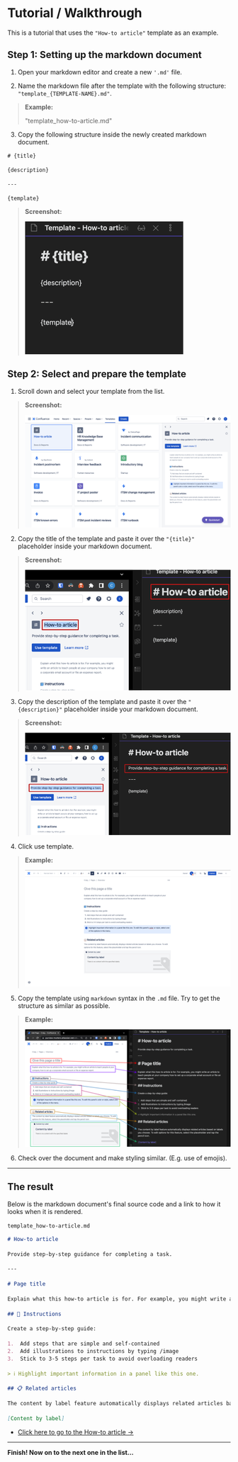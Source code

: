 # Tutorial / Walkthrough
This is a tutorial that uses the `"How-to article"` template as an example.

## Step 1: Setting up the markdown document

1. Open your markdown editor and create a new `'.md'` file.

2. Name the markdown file after the template with the following structure: `"template_{TEMPLATE-NAME}.md"`.

> **Example:**
> 
> "template_how-to-article.md"

3. Copy the following structure inside the newly created markdown document.

```
# {title}  
  
{description}
  
---

{template}
```

> **Screenshot:**
>
> ![](../images/structure.png)

## Step 2: Select and prepare the template

1. Scroll down and select your template from the list.

> **Screenshot:**
> 
> ![](../images/how-to-selection.png)

2. Copy the title of the template and paste it over the `"{title}"` placeholder inside your markdown document.

> **Screenshot:**
> 
> ![](../images/copy-title.png)

3. Copy the description of the template and paste it over the `"{description}"` placeholder inside your markdown document.

> **Screenshot:**
> 
> ![](../images/copy-description.png)

4. Click use template.

> **Example:**
> 
> ![](../images/how-to-template.png)

5. Copy the template using `markdown` syntax in the `.md` file. Try to get the structure as similar as possible.

> **Example:**
> 
>![](../images/adding-the-template.png)

6. Check over the document and make styling similar. (E.g. use of emojis).

---

## The result
Below is the markdown document's final source code and a link to how it looks when it is rendered.

`template_how-to-article.md`

```md title="template_how-to article"
# How-to article

Provide step-by-step guidance for completing a task.
  
---

# Page title

Explain what this how-to article is for. For example, you might write an article to teach people at your company how to set up a corporate email account or file an expense report.

## 📘 Instructions

Create a step-by-step guide:

1.  Add steps that are simple and self-contained
2.  Add illustrations to instructions by typing /image
3.  Stick to 3-5 steps per task to avoid overloading readers

> ℹ️ Highlight important information in a panel like this one.

## 📋 Related articles

The content by label feature automatically displays related articles based on labels you choose. To edit options for this feature, select the placeholder and tap the pencil icon.

[Content by label]
```

- [Click here to go to the How-to article ->](../examples/template_how-to-article.md)

---

**Finish! Now on to the next one in the list...**
